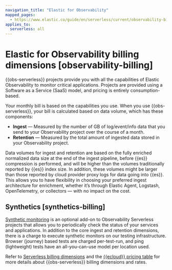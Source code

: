 ```yaml
---
navigation_title: "Elastic for Observability"
mapped_pages:
  - https://www.elastic.co/guide/en/serverless/current/observability-billing.html
applies_to:
  serverless: all
---
```


# Elastic for Observability billing dimensions [observability-billing]

{{obs-serverless}} projects provide you with all the capabilities of Elastic Observability to monitor critical applications. Projects are provided using a Software as a Service (SaaS) model, and pricing is entirely consumption-based.

Your monthly bill is based on the capabilities you use. When you use {{obs-serverless}}, your bill is calculated based on data volume, which has these components:

* **Ingest** — Measured by the number of GB of log/event/info data that you send to your Observability project over the course of a month.
* **Retention** — Measured by the total amount of ingested data stored in your Observability project.

Data volumes for ingest and retention are based on the fully enriched normalized data size at the end of the ingest pipeline, before {{es}} compression is performed, and will be higher than the volumes traditionally reported by {{es}} index size. In addition, these volumes might be larger than those reported by cloud provider proxy logs for data going into {{es}}. This allows you to have flexibility in choosing your preferred ingest architecture for enrichment, whether it’s through Elastic Agent, Logstash, OpenTelemetry, or collectors — with no impact on the cost.


## Synthetics [synthetics-billing]

[Synthetic monitoring](../../../solutions/observability/apps/synthetic-monitoring.md) is an optional add-on to Observability Serverless projects that allows you to periodically check the status of your services and applications. In addition to the core ingest and retention dimensions, there is a charge to execute synthetic monitors on our testing infrastructure. Browser (journey) based tests are charged per-test-run, and ping (lightweight) tests have an all-you-can-use model per location used.

Refer to [Serverless billing dimensions](serverless-project-billing-dimensions.md) and the [{{ecloud}} pricing table](https://cloud.elastic.co/cloud-pricing-table?productType=serverless&project=observability) for more details about {{obs-serverless}} billing dimensions and rates.
